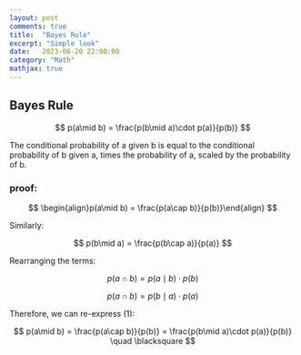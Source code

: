 ```yaml
---
layout: post
comments: true
title:  "Bayes Rule"
excerpt: "Simple look"
date:   2023-08-20 22:00:00
category: "Math"
mathjax: true
---
```


## Bayes Rule

$$
p(a\mid  b) = \frac{p(b\mid  a)\cdot p(a)}{p(b)}
$$

The conditional probability of a given b is equal to the conditional probability of b given a, times the probability of a, scaled by the probability of b. 

### proof:

$$
\begin{align}p(a\mid  b) = \frac{p(a\cap b)}{p(b)}\end{align}
$$

Similarly:

$$
p(b\mid  a) = \frac{p(b\cap a)}{p(a)}
$$

Rearranging the terms:

$$
p(a\cap b) = p(a\mid  b)\cdot p(b)
$$

$$
p(a\cap b) = p(b\mid  a) \cdot p(a)
$$

Therefore, we can re-express (1):

$$
p(a\mid  b) = \frac{p(a\cap b)}{p(b)} = \frac{p(b\mid  a)\cdot p(a)}{p(b)} \quad \blacksquare
$$

